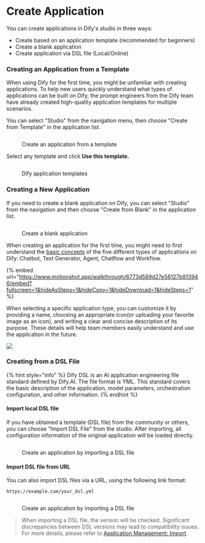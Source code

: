 # Create Application

You can create applications in Dify's studio in three ways:

* Create based on an application template (recommended for beginners)
* Create a blank application
* Create application via DSL file (Local/Online)

### Creating an Application from a Template

When using Dify for the first time, you might be unfamiliar with creating applications. To help new users quickly understand what types of applications can be built on Dify, the prompt engineers from the Dify team have already created high-quality application templates for multiple scenarios.

You can select "Studio" from the navigation menu, then choose "Create from Template" in the application list.

<figure><img src="../../.gitbook/assets/create-an-app.png" alt=""><figcaption><p>Create an application from a template</p></figcaption></figure>

Select any template and click **Use this template.**

<figure><img src="../../.gitbook/assets/image (169).png" alt=""><figcaption><p>Dify application templates</p></figcaption></figure>

### Creating a New Application

If you need to create a blank application on Dify, you can select "Studio" from the navigation and then choose "Create from Blank" in the application list.

<figure><img src="../../.gitbook/assets/create-from-blank.png" alt=""><figcaption><p>Create a blank application</p></figcaption></figure>

When creating an application for the first time, you might need to first understand the [basic concepts](./#application_type) of the five different types of applications on Dify: Chatbot, Text Generator, Agent, Chatflow and Workflow.

{% embed url="https://www.motionshot.app/walkthrough/6773d589d27e58127b913946/embed?fullscreen=1&hideAsSteps=1&hideCopy=1&hideDownload=1&hideSteps=1" %}

When selecting a specific application type, you can customize it by providing a name, choosing an appropriate icon(or uploading your favorite image as an icon), and writing a clear and concise description of its purpose. These details will help team members easily understand and use the application in the future.

![](https://assets-docs.dify.ai/2024/12/8012e6ed06bfb10b239a4b999b1a0787.png)

### Creating from a DSL File

{% hint style="info" %}
Dify DSL is an AI application engineering file standard defined by Dify.AI. The file format is YML. This standard covers the basic description of the application, model parameters, orchestration configuration, and other information.
{% endhint %}

#### Import local DSL file

If you have obtained a template (DSL file) from the community or others, you can choose "Import DSL File" from the studio. After importing, all configuration information of the original application will be loaded directly.

<figure><img src="../../.gitbook/assets/en-import-dsl-file.png" alt=""><figcaption><p>Create an application by importing a DSL file</p></figcaption></figure>

#### Import DSL file from URL

You can also import DSL files via a URL, using the following link format:

```url
https://example.com/your_dsl.yml
```

<figure><img src="../../.gitbook/assets/en-import-dsl-file-via-url.png" alt=""><figcaption><p>Create an application by importing a DSL file</p></figcaption></figure>

> When importing a DSL file, the version will be checked. Significant discrepancies between DSL versions may lead to compatibility issues. For more details, please refer to [Application Management: Import](https://docs.dify.ai/guides/management/app-management#importing-application).
